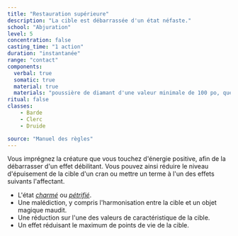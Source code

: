 ```yaml
---
title: "Restauration supérieure"
description: "La cible est débarrassée d'un état néfaste."
school: "Abjuration"
level: 5
concentration: false
casting_time: "1 action"
duration: "instantanée"
range: "contact"
components:
  verbal: true
  somatic: true
  material: true
  materials: "poussière de diamant d'une valeur minimale de 100 po, que le sort consume"
ritual: false
classes:
    - Barde
    - Clerc
    - Druide

source: "Manuel des règles"
---
```

Vous imprégnez la créature que vous touchez d'énergie positive, afin de la débarrasser d'un effet débilitant. Vous pouvez ainsi réduire le niveau d'épuisement de la cible d'un cran ou mettre un terme à l'un des effets suivants l'affectant.
* L'état [_charmé_](/gerer-la-sante-du-personnage#charmé) ou [_pétrifié_](/gerer-la-sante-du-personnage#pétrifié).
* Une malédiction, y compris l'harmonisation entre la cible et un objet magique maudit.
* Une réduction sur l'une des valeurs de caractéristique de la cible.
* Un effet réduisant le maximum de points de vie de la cible.
